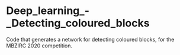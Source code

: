 # Deep_learning_-_Detecting_coloured_blocks
Code that generates a network for detecting coloured blocks, for the MBZIRC 2020 competition. 
